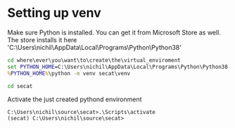 # Setting up venv

Make sure Python is installed. You can get it from Microsoft Store as well.
The store installs it here 'C:\Users\nichil\AppData\Local\Programs\Python\Python38\'

```cmd
cd where\ever\you\want\to\create\the\virtual_enviroment
set PYTHON_HOME=C:\Users\nichil\AppData\Local\Programs\Python\Python38
%PYTHON_HOME%\python -m venv secat\venv

cd secat

```
Activate the just created pythond environment
```console
C:\Users\nichil\source\secat>.\Scripts\activate
(secat) C:\Users\nichil\source\secat>
```


